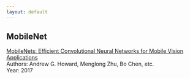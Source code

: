 ```yaml
---
layout: default
---
```


## MobileNet

[MobileNets: Efficient Convolutional Neural Networks for Mobile Vision Applications](https://arxiv.org/abs/1704.04861)<br>
Authors: Andrew G. Howard, Menglong Zhu, Bo Chen, etc.<br>
Year: 2017 <br>
